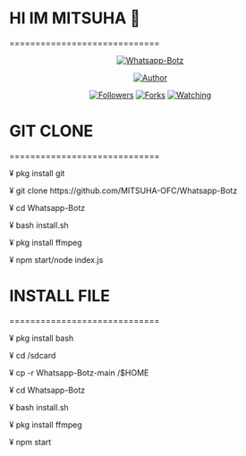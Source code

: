 # HI IM MITSUHA 👋
=============================
<p align="center">
<a href="#"><img title="Whatsapp-Botz" src="https://img.shields.io/badge/Termux Whatsapp Bot-green?colorA=%23ff0000&colorB=%23017e40&style=for-the-badge"></a>
</p>
<p align="center">
<a href="https://github.com/MITSUHA-OFC"><img title="Author" src="https://img.shields.io/badge/Author-mitsuha -red.svg?style=for-the-badge&logo=github"></a>
</p>
<p align="center">
<a href="https://github.com/MITSUHA-OFC/followers"><img title="Followers" src="https://img.shields.io/github/followers/MITSUHA-OFC?color=blue&style=flat-square"></a>
<a href="https://github.com/MITSUHA-OFC/Whatsapp-Botz/network/members"><img title="Forks" src="https://img.shields.io/github/forks/MITSUHA-OFC/Whatsapp-Botz?color=red&style=flat-square"></a>
<a href="https://github.com/MITSUHA-OFC/Whatsapp-Botz/watchers"><img title="Watching" src="https://img.shields.io/github/watchers/MITSUHA-OFC/Whatsapp-Botz?label=Watchers&color=blue&style=flat-square"></a>

# GIT CLONE
=============================
<p> ¥ pkg install git </p>
<p> ¥ git clone https://github.com/MITSUHA-OFC/Whatsapp-Botz </p>
<p> ¥ cd Whatsapp-Botz </p>
<p> ¥ bash install.sh </p>
<p> ¥ pkg install ffmpeg </p>
<p> ¥ npm start/node index.js </p>

# INSTALL FILE
=============================
<p> ¥ pkg install bash </p>
<p> ¥ cd /sdcard </p>
<p> ¥ cp -r Whatsapp-Botz-main /$HOME </p>
<p> ¥ cd Whatsapp-Botz
<p> ¥ bash install.sh </p>
<p> ¥ pkg install ffmpeg </p>
<p> ¥ npm start </p>

